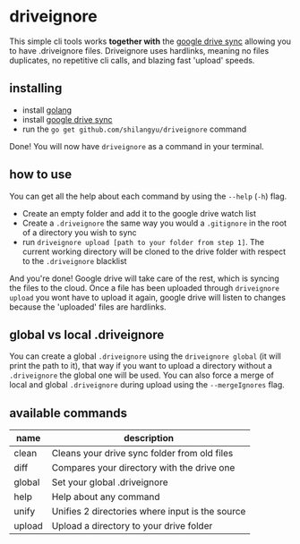 # driveignore

This simple cli tools works **together with** the [google drive sync](https://www.google.com/drive/download/) allowing you to have .driveignore files. Driveignore uses hardlinks, meaning no files duplicates, no repetitive cli calls, and blazing fast 'upload' speeds.

## installing

- install [golang](https://golang.org/dl/)
- install [google drive sync](https://www.google.com/drive/download/)
- run the `go get github.com/shilangyu/driveignore` command

Done! You will now have `driveignore` as a command in your terminal.

## how to use

You can get all the help about each command by using the `--help` (`-h`) flag.

- Create an empty folder and add it to the google drive watch list
- Create a `.driveignore` the same way you would a `.gitignore` in the root of a directory you wish to sync
- run `driveignore upload [path to your folder from step 1]`. The current working directory will be cloned to the drive folder with respect to the `.driveignore` blacklist

And you're done! Google drive will take care of the rest, which is syncing the files to the cloud. Once a file has been uploaded through `driveignore upload` you wont have to upload it again, google drive will listen to changes because the 'uploaded' files are hardlinks.

## global vs local .driveignore

You can create a global `.driveignore` using the `driveignore global` (it will print the path to it), that way if you want to upload a directory without a `.driveignore` the global one will be used. You can also force a merge of local and global `.driveignore` during upload using the `--mergeIgnores` flag.

## available commands

| name   | description                                     |
| ------ | ----------------------------------------------- |
| clean  | Cleans your drive sync folder from old files    |
| diff   | Compares your directory with the drive one      |
| global | Set your global .driveignore                    |
| help   | Help about any command                          |
| unify  | Unifies 2 directories where input is the source |
| upload | Upload a directory to your drive folder         |
